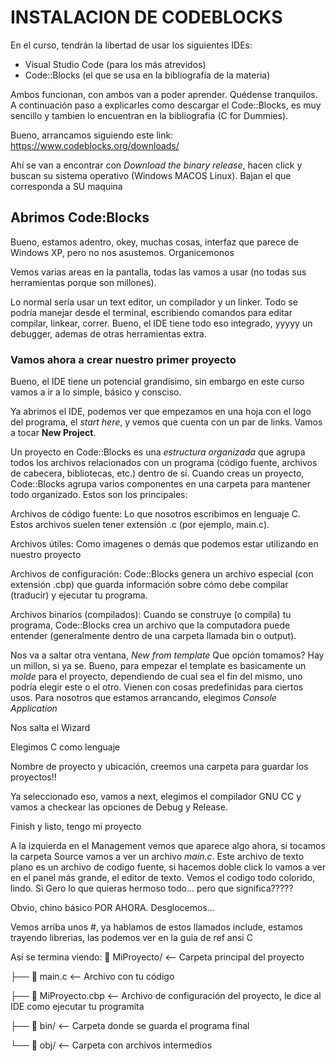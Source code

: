 # **INSTALACION DE CODEBLOCKS**

En el curso, tendrán la libertad de usar los siguientes IDEs:
- Visual Studio Code (para los más atrevidos)
- Code::Blocks (el que se usa en la bibliografía de la materia)

Ambos funcionan, con ambos van a poder aprender. Quédense tranquilos. A continuación paso a explicarles como descargar el Code::Blocks,
es muy sencillo y tambien lo encuentran en la bibliografia (C for Dummies).

Bueno, arrancamos siguiendo este link: https://www.codeblocks.org/downloads/ 

Ahí se van a encontrar con *Download the binary release*, hacen click y buscan su sistema operativo (Windows MACOS Linux). Bajan el que 
corresponda a SU maquina

## **Abrimos Code:Blocks**
Bueno, estamos adentro, okey, muchas cosas, interfaz que parece de Windows XP, pero no nos asustemos. Organicemonos

Vemos varias areas en la pantalla, todas las vamos a usar (no todas sus herramientas porque son millones).

Lo normal sería usar un text editor, un compilador y un linker. Todo se podría manejar desde el terminal, 
escribiendo comandos para editar compilar, linkear, correr. 
Bueno, el IDE tiene todo eso integrado, yyyyy un debugger, ademas de otras herramientas extra.

### Vamos ahora a crear **nuestro primer proyecto**
Bueno, el IDE tiene un potencial grandísimo, sin embargo en este curso vamos a ir a lo simple, básico y consciso.

Ya abrimos el IDE, podemos ver que empezamos en una hoja con el logo del programa, el *start here*, y vemos que cuenta con un par de links.
Vamos a tocar **New Project**.

Un proyecto en Code::Blocks es una *estructura organizada* que agrupa todos los archivos relacionados con un programa (código fuente, archivos de cabecera, bibliotecas, etc.) dentro de sí. Cuando creas un proyecto, Code::Blocks agrupa varios componentes en una carpeta para mantener todo organizado. Estos son los principales:

Archivos de código fuente:
Lo que nosotros escribimos en lenguaje C. Estos archivos suelen tener extensión .c (por ejemplo, main.c).

Archivos útiles:
Como imagenes o demás que podemos estar utilizando en nuestro proyecto

Archivos de configuración:
Code::Blocks genera un archivo especial (con extensión .cbp) que guarda información sobre cómo debe compilar (traducir) y ejecutar tu programa.

Archivos binarios (compilados):
Cuando se construye (o compila) tu programa, Code::Blocks crea un archivo que la computadora puede entender (generalmente dentro de una carpeta llamada bin o output).

Nos va a saltar otra ventana, *New from template*
Que opción tomamos? Hay un millon, si ya se. Bueno, para empezar el template es basicamente un *molde* para el proyecto, dependiendo de cual sea el fin del
mismo, uno podría elegir este o el otro. Vienen con cosas predefinidas para ciertos usos. Para nosotros que estamos arrancando, elegimos *Console Application*

Nos salta el Wizard

Elegimos C como lenguaje

Nombre de proyecto y ubicación, creemos una carpeta para guardar los proyectos!!

Ya seleccionado eso, vamos a next, elegimos el compilador GNU CC y vamos a checkear las opciones de Debug y Release.

Finish y listo, tengo mi proyecto

A la izquierda en el Management vemos que aparece algo ahora, si tocamos la carpeta Source vamos a ver un archivo *main.c*. Este archivo de texto plano es un archivo de codigo fuente, si hacemos doble click lo vamos a ver en el panel más grande, el editor de texto. Vemos el codigo todo colorido, lindo. Si Gero lo que quieras hermoso todo... pero que significa????? 

Obvio, chino básico POR AHORA. Desglocemos...

Vemos arriba unos #, ya hablamos de estos llamados include, estamos trayendo librerias, las podemos ver en la guia de ref ansi C

Así se termina viendo:
📂 MiProyecto/         <-- Carpeta principal del proyecto

 ├── 📄 main.c               <-- Archivo con tu código
 
 ├── 📄 MiProyecto.cbp <-- Archivo de configuración del proyecto, le dice al IDE como ejecutar tu programita
 
 ├── 📂 bin/                 <-- Carpeta donde se guarda el programa final
 
 └── 📂 obj/                 <-- Carpeta con archivos intermedios

